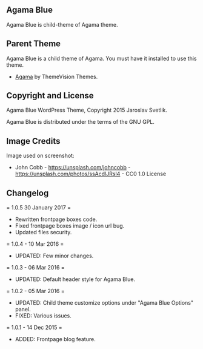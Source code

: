 ## Agama Blue

Agama Blue is child-theme of Agama theme.

## Parent Theme

Agama Blue is a child theme of Agama. You must have it installed to use this theme.
* [Agama](https://www.theme-vision.com/agama/) by ThemeVision Themes.

## Copyright and License

Agama Blue WordPress Theme, Copyright 2015 Jaroslav Svetlik.

Agama Blue is distributed under the terms of the GNU GPL.

## Image Credits

Image used on screenshot:
 * John Cobb - https://unsplash.com/johncobb - https://unsplash.com/photos/ssAcdlJRsI4 - CC0 1.0 License
 
## Changelog

= 1.0.5 30 January 2017 =
* Rewritten frontpage boxes code.
* Fixed frontpage boxes image / icon url bug.
* Updated files security.

= 1.0.4 - 10 Mar 2016 =
* UPDATED: Few minor changes.

= 1.0.3 - 06 Mar 2016 =
* UPDATED: Default header style for Agama Blue.

= 1.0.2 - 05 Mar 2016 =
* UPDATED: Child theme customize options under "Agama Blue Options" panel.
* FIXED: Various issues.

= 1.0.1 - 14 Dec 2015 =
* ADDED: Frontpage blog feature.
